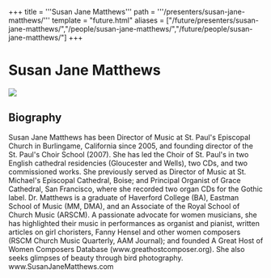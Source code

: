 +++
title = '''Susan Jane Matthews'''
path = '''/presenters/susan-jane-matthews/'''
template = "future.html"
aliases = ["/future/presenters/susan-jane-matthews/","/people/susan-jane-matthews/","/future/people/susan-jane-matthews/"]
+++

<h1>Susan Jane Matthews</h1>

<img class="speaker-photo" src="https://custom.cvent.com/C3A4539B19F74ABCB6FCE437F6BC0A74/files/event/910aaf2914d44586a56fbd0b3b2c31c0/8216b201a16c48338b170aac5c1ea85c.png">
<h2>Biography</h2>
<p>Susan Jane Matthews has been Director of Music at St. Paul's Episcopal Church in Burlingame, California since 2005, and founding director of the St. Paul's Choir School (2007). She has led the Choir of St. Paul's in two English cathedral residencies (Gloucester and Wells), two CDs, and two commissioned works. She previously served as Director of Music at St. Michael's Episcopal Cathedral, Boise; and Principal Organist of Grace Cathedral, San Francisco, where she recorded two organ CDs for the Gothic label.  Dr. Matthews is a graduate of Haverford College (BA), Eastman School of Music (MM, DMA), and an Associate of the Royal School of Church Music (ARSCM). A passionate advocate for women musicians, she has highlighted their music in performances as organist and pianist, written articles on girl choristers, Fanny Hensel and other women composers (RSCM Church Music Quarterly, AAM Journal); and founded A Great Host of Women Composers Database (www.greathostcomposer.org). She also seeks glimpses of beauty through bird photography. www.SusanJaneMatthews.com</p>

